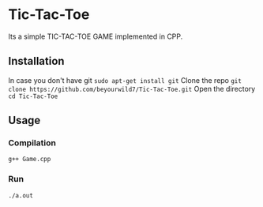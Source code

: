 # Tic-Tac-Toe
Its a simple TIC-TAC-TOE GAME implemented in CPP.

## Installation
In case you don't have git
`
sudo apt-get install git
`
Clone the repo
`
git clone https://github.com/beyourwild7/Tic-Tac-Toe.git
`
Open the directory
`
cd Tic-Tac-Toe
`
## Usage
### Compilation
`
g++ Game.cpp
`
### Run
`
./a.out
`

